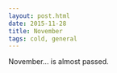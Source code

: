 ```yaml
---
layout: post.html
date: 2015-11-28
title: November
tags: cold, general
---
```


November... is almost passed.
